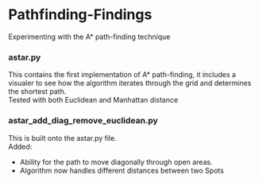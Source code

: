 # Pathfinding-Findings
Experimenting with the A* path-finding technique

### astar.py
This contains the first implementation of A* path-finding, it includes a visualer to see how the algorithm iterates through the grid and determines the shortest path.  
Tested with both Euclidean and Manhattan distance


### astar_add_diag_remove_euclidean.py
This is built onto the astar.py file.  
Added: 
- Ability for the path to move diagonally through open areas.
- Algorithm now handles different distances between two Spots
